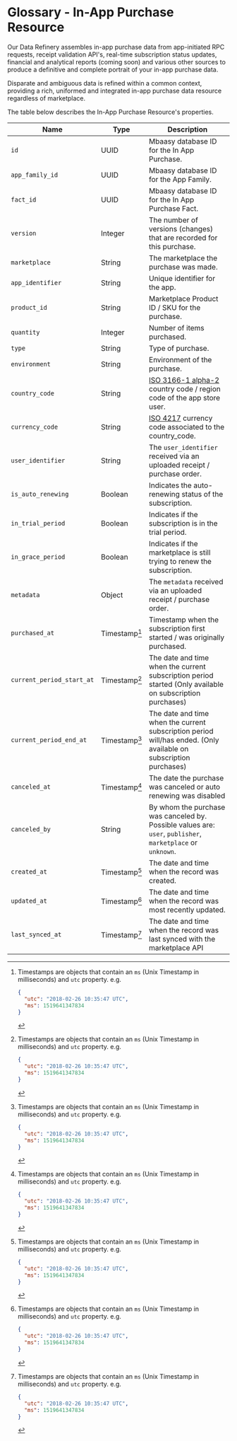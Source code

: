 # Glossary - In-App Purchase Resource

Our Data Refinery assembles in-app purchase data from app-initiated RPC requests, receipt validation API's, real-time subscription status updates, financial and analytical reports (coming soon) and various other sources to produce a definitive and complete portrait of your in-app purchase data.

Disparate and ambiguous data is refined within a common context, providing a rich, uniformed and integrated in-app purchase data resource regardless of marketplace.

The table below describes the In-App Purchase Resource's properties.

| Name | Type | Description |
| ---- | ---- | ----------- |
| `id` | UUID | Mbaasy database ID for the In App Purchase. |
| `app_family_id` | UUID | Mbaasy database ID for the App Family. |
| `fact_id` | UUID | Mbaasy database ID for the In App Purchase Fact. |
| `version` | Integer | The number of versions (changes) that are recorded for this purchase. |
| `marketplace` | String | The marketplace the purchase was made. |
| `app_identifier` | String | Unique identifier for the app. |
| `product_id` | String | Marketplace Product ID / SKU for the purchase. |
| `quantity` | Integer | Number of items purchased. |
| `type` | String | Type of purchase. |
| `environment` | String | Environment of the purchase. |
| `country_code` | String | [ISO 3166-1 alpha-2](https://en.wikipedia.org/wiki/ISO_3166-1_alpha-2#Current_codes) country code / region code of the app store user. |
| `currency_code` | String | [ISO 4217](https://en.wikipedia.org/wiki/ISO_4217#Active_codes) currency code associated to the country_code. |
| `user_identifier` | String | The `user_identifier` received via an uploaded receipt / purchase order. |
| `is_auto_renewing` | Boolean | Indicates the auto-renewing status of the subscription. |
| `in_trial_period` | Boolean | Indicates if the subscription is in the trial period. |
| `in_grace_period` | Boolean | Indicates if the marketplace is still trying to renew the subscription. |
| `metadata` | Object | The `metadata` received via an uploaded receipt / purchase order. |
| `purchased_at` | Timestamp[^ts] | Timestamp when the subscription first started / was originally purchased. |
| `current_period_start_at` | Timestamp[^ts] | The date and time when the current subscription period started (Only available on subscription purchases) |
| `current_period_end_at` | Timestamp[^ts] | The date and time when the current subscription period will/has ended. (Only available on subscription purchases) |
| `canceled_at` | Timestamp[^ts] | The date the purchase was canceled or auto renewing was disabled |
| `canceled_by` | String | By whom the purchase was canceled by. Possible values are: `user`, `publisher`, `marketplace` or `unknown`. |
| `created_at` | Timestamp[^ts] | The date and time when the record was created. |
| `updated_at` | Timestamp[^ts] | The date and time when the record was most recently updated. |
| `last_synced_at` | Timestamp[^ts] | The date and time when the record was last synced with the marketplace API |

[^ts]: Timestamps are objects that contain an `ms` (Unix Timestamp in milliseconds) and `utc` property. e.g.
    ```json
    {
      "utc": "2018-02-26 10:35:47 UTC",
      "ms": 1519641347834
    }
    ```
